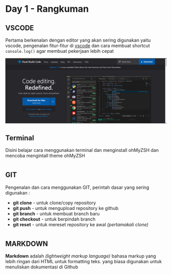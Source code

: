 # Day 1 - Rangkuman




## VSCODE
Pertama berkenalan dengan editor yang akan sering digunakan yaitu vscode, 
pengenalan fitur-fitur di [vscode](https://code.visualstudio.com/) dan cara membuat shortcut `console.log()` agar membuat pekerjaan lebih cepat



![Screenshot](images/Screen-1.png)



## Terminal

Disini belajar cara menggunakan terminal dan menginstall ohMyZSH dan mencoba mengintall theme ohMyZSH

#

## GIT

Pengenalan dan cara menggunakan GIT, perintah dasar yang sering digunakan :

- **git clone** - untuk clone/copy repository
- **git push** - untuk mengupload repository ke github
- **git branch** - untuk membuat branch baru
- **git checkout** - untuk berpindah branch
- **git reset** - untuk mereset repository ke awal *(pertamakali clone)* 

#

## MARKDOWN

**Markdown** adalah *(lightweight markup language)* bahasa markup yang lebih ringan dari HTML untuk formatting teks. yang biasa digunakan untuk menuliskan dokumentasi di Github



